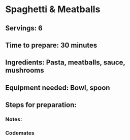 # Spaghetti & Meatballs

## Servings: 6

## Time to prepare: 30 minutes

## Ingredients: Pasta, meatballs, sauce, mushrooms


## Equipment needed: Bowl, spoon


## Steps for preparation:



### Notes:



### Codemates #
